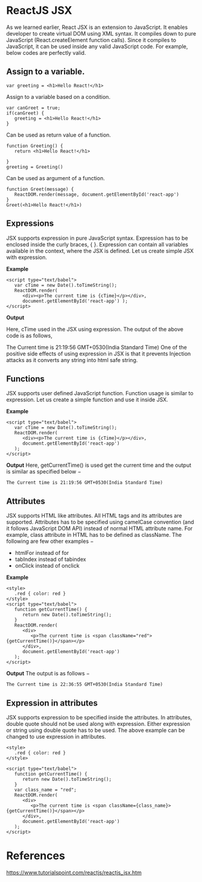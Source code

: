# ReactJS JSX

As we learned earlier, React JSX is an extension to JavaScript. It enables developer to create virtual DOM using XML syntax. It compiles down to pure JavaScript (React.createElement function calls). Since it compiles to JavaScript, it can be used inside any valid JavaScript code. For example, below codes are perfectly valid.

## Assign to a variable.
```
var greeting = <h1>Hello React!</h1>
```
Assign to a variable based on a condition.
```
var canGreet = true;
if(canGreet) {
   greeting = <h1>Hello React!</h1>
}
```
Can be used as return value of a function.
```
function Greeting() {
   return <h1>Hello React!</h1>

}
greeting = Greeting()
```
Can be used as argument of a function.
```
function Greet(message) {
   ReactDOM.render(message, document.getElementById('react-app')
}
Greet(<h1>Hello React!</h1>)
```

## Expressions
JSX supports expression in pure JavaScript syntax. Expression has to be enclosed inside the curly braces, { }. Expression can contain all variables available in the context, where the JSX is defined. Let us create simple JSX with expression.

**Example**
```
<script type="text/babel">
   var cTime = new Date().toTimeString();
   ReactDOM.render(
      <div><p>The current time is {cTime}</p></div>,
      document.getElementById('react-app') );
</script>
```

**Output**

Here, cTime used in the JSX using expression. The output of the above code is as follows,

The Current time is 21:19:56 GMT+0530(India Standard Time)
One of the positive side effects of using expression in JSX is that it prevents Injection attacks as it converts any string into html safe string.

## Functions
JSX supports user defined JavaScript function. Function usage is similar to expression. Let us create a simple function and use it inside JSX.

**Example**
```
<script type="text/babel">
   var cTime = new Date().toTimeString();
   ReactDOM.render(
      <div><p>The current time is {cTime}</p></div>,
      document.getElementById('react-app')
   );
</script>
```

**Output**
Here, getCurrentTime() is used get the current time and the output is similar as specified below −
```
The Current time is 21:19:56 GMT+0530(India Standard Time)
```

## Attributes
JSX supports HTML like attributes. All HTML tags and its attributes are supported. Attributes has to be specified using camelCase convention (and it follows JavaScript DOM API) instead of normal HTML attribute name. For example, class attribute in HTML has to be defined as className. The following are few other examples −

- htmlFor instead of for
- tabIndex instead of tabindex
- onClick instead of onclick

**Example**
```
<style>
   .red { color: red }
</style>
<script type="text/babel">
   function getCurrentTime() {
      return new Date().toTimeString();
   }
   ReactDOM.render(
      <div>
         <p>The current time is <span className="red">{getCurrentTime()}</span></p>
      </div>,
      document.getElementById('react-app')
   );
</script>
```

**Output**
The output is as follows −
```
The Current time is 22:36:55 GMT+0530(India Standard Time)
```

## Expression in attributes
JSX supports expression to be specified inside the attributes. In attributes, double quote should not be used along with expression. Either expression or string using double quote has to be used. The above example can be changed to use expression in attributes.
```
<style>
   .red { color: red }
</style>

<script type="text/babel">
   function getCurrentTime() {
      return new Date().toTimeString();
   }
   var class_name = "red";
   ReactDOM.render(
      <div>
         <p>The current time is <span className={class_name}>{getCurrentTime()}</span></p>
      </div>,
      document.getElementById('react-app')
   );
</script>
```
# References
https://www.tutorialspoint.com/reactjs/reactjs_jsx.htm
